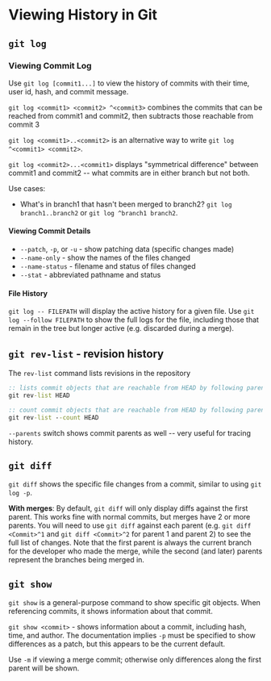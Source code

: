 # Viewing History in Git

## `git log`

### Viewing Commit Log

Use `git log [commit1...]` to view the history of commits with their time, user id, hash, and commit message.

`git log <commit1> <commit2> ^<commit3>` combines the commits that can be reached from commit1 and commit2, then subtracts those reachable from commit 3

`git log <commit1>..<commit2>` is an alternative way to write `git log ^<commit1> <commit2>`.

`git log <commit2>...<commit1>` displays "symmetrical difference" between commit1 and commit2 -- what commits are in either branch but not both.

Use cases:

* What's in branch1 that hasn't been merged to branch2? `git log branch1..branch2` or `git log ^branch1 branch2`.


#### Viewing Commit Details

* `--patch`, `-p`, or `-u` - show patching data (specific changes made)
* `--name-only` - show the names of the files changed
* `--name-status` - filename and status of files changed
* `--stat` - abbreviated pathname and status

#### File History
`git log -- FILEPATH` will display the active history for a given file. Use `git log --follow FILEPATH` to show the full logs for the file, including those that remain in the tree but longer active (e.g. discarded during a merge).



## `git rev-list` - revision history
The `rev-list` command lists revisions in the repository

``` bat
:: lists commit objects that are reachable from HEAD by following parent links in reverse chronological order
git rev-list HEAD

:: count commit objects that are reachable from HEAD by following parent links
git rev-list --count HEAD
```

`--parents` switch shows commit parents as well -- very useful for tracing history.

## `git diff`
`git diff` shows the specific file changes from a commit, similar to using `git log -p`.

**With merges**: By default, `git diff` will only display diffs against the first parent. This works fine with normal commits, but merges have 2 or more parents. You will need to use `git diff` against each parent (e.g. `git diff <Commit>^1` and `git diff <Commit>^2` for parent 1 and parent 2) to see the full list of changes. Note that the first parent is always the current branch for the developer who made the merge, while the second (and later) parents represent the branches being merged in.

## `git show`
`git show` is a general-purpose command to show specific git objects. When referencing commits, it shows information about that commit.

`git show <commit>` - shows information about a commit, including hash, time, and author. The documentation implies `-p` must be specified to show differences as a patch, but this appears to be the current default.

Use `-m` if viewing a merge commit; otherwise only differences along the first parent will be shown.
